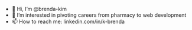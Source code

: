 - 👋 Hi, I’m @brenda-kim
- 👀 I’m interested in pivoting careers from pharmacy to web development 
- 📫 How to reach me: linkedin.com/in/k-brenda

<!---
brenda-kim/brenda-kim is a ✨ special ✨ repository because its `README.md` (this file) appears on your GitHub profile.
You can click the Preview link to take a look at your changes.
--->
